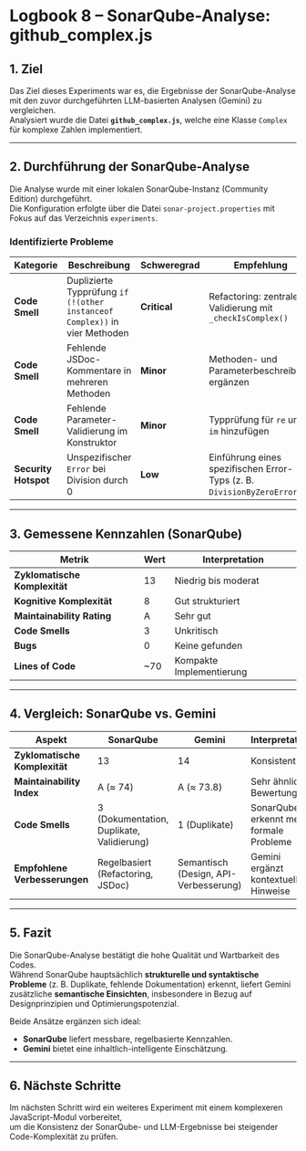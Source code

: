 # Logbook 8 – SonarQube-Analyse: github_complex.js

## 1. Ziel
Das Ziel dieses Experiments war es, die Ergebnisse der SonarQube-Analyse mit den zuvor durchgeführten LLM-basierten Analysen (Gemini) zu vergleichen.  
Analysiert wurde die Datei **`github_complex.js`**, welche eine Klasse `Complex` für komplexe Zahlen implementiert.

---

## 2. Durchführung der SonarQube-Analyse
Die Analyse wurde mit einer lokalen SonarQube-Instanz (Community Edition) durchgeführt.  
Die Konfiguration erfolgte über die Datei `sonar-project.properties` mit Fokus auf das Verzeichnis `experiments`.

### Identifizierte Probleme

| Kategorie | Beschreibung | Schweregrad | Empfehlung |
|------------|---------------|--------------|-------------|
| **Code Smell** | Duplizierte Typprüfung `if (!(other instanceof Complex))` in vier Methoden | **Critical** | Refactoring: zentrale Validierung mit `_checkIsComplex()` |
| **Code Smell** | Fehlende JSDoc-Kommentare in mehreren Methoden | **Minor** | Methoden- und Parameterbeschreibung ergänzen |
| **Code Smell** | Fehlende Parameter-Validierung im Konstruktor | **Minor** | Typprüfung für `re` und `im` hinzufügen |
| **Security Hotspot** | Unspezifischer `Error` bei Division durch 0 | **Low** | Einführung eines spezifischen Error-Typs (z. B. `DivisionByZeroError`) |

---

## 3. Gemessene Kennzahlen (SonarQube)

| Metrik | Wert | Interpretation |
|---------|------|----------------|
| **Zyklomatische Komplexität** | 13 | Niedrig bis moderat |
| **Kognitive Komplexität** | 8 | Gut strukturiert |
| **Maintainability Rating** | A | Sehr gut |
| **Code Smells** | 3 | Unkritisch |
| **Bugs** | 0 | Keine gefunden |
| **Lines of Code** | ~70 | Kompakte Implementierung |

---

## 4. Vergleich: SonarQube vs. Gemini

| Aspekt | SonarQube | Gemini | Interpretation |
|--------|------------|---------|----------------|
| **Zyklomatische Komplexität** | 13 | 14 | Konsistent |
| **Maintainability Index** | A (≈ 74) | A (≈ 73.8) | Sehr ähnliche Bewertung |
| **Code Smells** | 3 (Dokumentation, Duplikate, Validierung) | 1 (Duplikate) | SonarQube erkennt mehr formale Probleme |
| **Empfohlene Verbesserungen** | Regelbasiert (Refactoring, JSDoc) | Semantisch (Design, API-Verbesserung) | Gemini ergänzt kontextuelle Hinweise |

---

## 5. Fazit
Die SonarQube-Analyse bestätigt die hohe Qualität und Wartbarkeit des Codes.  
Während SonarQube hauptsächlich **strukturelle und syntaktische Probleme** (z. B. Duplikate, fehlende Dokumentation) erkennt, liefert Gemini zusätzliche **semantische Einsichten**, insbesondere in Bezug auf Designprinzipien und Optimierungspotenzial.

Beide Ansätze ergänzen sich ideal:
- **SonarQube** liefert messbare, regelbasierte Kennzahlen.  
- **Gemini** bietet eine inhaltlich-intelligente Einschätzung.

---

## 6. Nächste Schritte
Im nächsten Schritt wird ein weiteres Experiment mit einem komplexeren JavaScript-Modul vorbereitet,  
um die Konsistenz der SonarQube- und LLM-Ergebnisse bei steigender Code-Komplexität zu prüfen.
